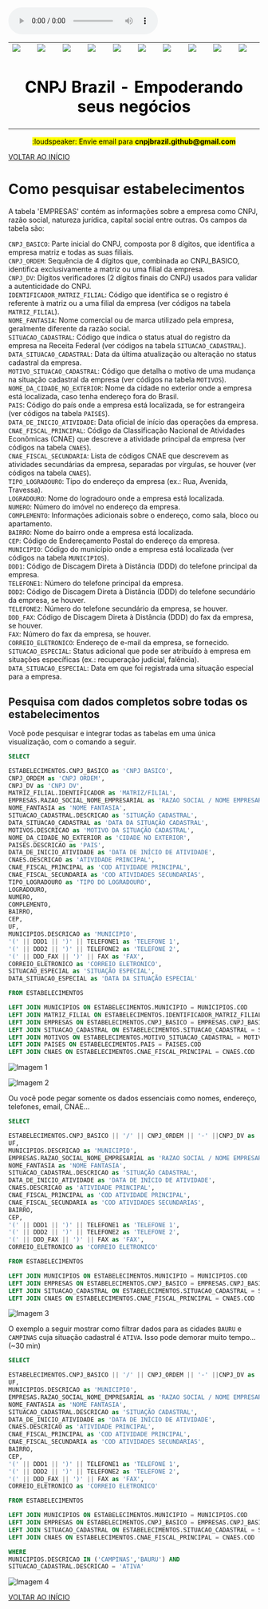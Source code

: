 <link rel="stylesheet" href="files/styles.css">

<audio controls>
  <source src="files/music.mp3" type="audio/mpeg">
</audio>

<table>
    <tr>
        <td><img src="../files/logo.png"></td>
        <td><img src="../files/logo.png"></td>
        <td><img src="../files/logo.png"></td>
        <td><img src="../files/logo.png"></td>
        <td><img src="../files/logo.png"></td>
        <td><img src="../files/logo.png"></td>
        <td><img src="../files/logo.png"></td>
        <td><img src="../files/logo.png"></td>
        <td><img src="../files/logo.png"></td>
        <td><img src="../files/logo.png"></td>
    <tr>
    <td colspan="10" align="center"><h1 style="color: black;font-weight: bold;">CNPJ Brazil - Empoderando seus negócios</td>
    </tr>
</table>

<p align="center"><mark> :loudspeaker: 	Envie email para <b>cnpjbrazil.github@gmail.com</b> </mark></p>

[VOLTAR AO INÍCIO](main.md)

# Como pesquisar estabelecimentos #

A tabela 'EMPRESAS' contém as informações sobre a empresa como CNPJ, razão social, natureza jurídica, capital social entre outras. Os campos da tabela são:

`CNPJ_BASICO`: Parte inicial do CNPJ, composta por 8 dígitos, que identifica a empresa matriz e todas as suas filiais.<BR>
`CNPJ_ORDEM`: Sequência de 4 dígitos que, combinada ao CNPJ_BASICO, identifica exclusivamente a matriz ou uma filial da empresa.<BR>
`CNPJ_DV`: Dígitos verificadores (2 dígitos finais do CNPJ) usados para validar a autenticidade do CNPJ.<BR>
`IDENTIFICADOR_MATRIZ_FILIAL`: Código que identifica se o registro é referente à matriz ou a uma filial da empresa (ver códigos na tabela `MATRIZ_FILIAL`).<BR>
`NOME_FANTASIA`: Nome comercial ou de marca utilizado pela empresa, geralmente diferente da razão social.<BR>
`SITUACAO_CADASTRAL`: Código que indica o status atual do registro da empresa na Receita Federal (ver códigos na tabela `SITUACAO_CADASTRAL`).<BR>
`DATA_SITUACAO_CADASTRAL`: Data da última atualização ou alteração no status cadastral da empresa.<BR>
`MOTIVO_SITUACAO_CADASTRAL`: Código que detalha o motivo de uma mudança na situação cadastral da empresa (ver códigos na tabela `MOTIVOS`).<BR>
`NOME_DA_CIDADE_NO_EXTERIOR`: Nome da cidade no exterior onde a empresa está localizada, caso tenha endereço fora do Brasil.<BR>
`PAIS`: Código do país onde a empresa está localizada, se for estrangeira (ver códigos na tabela `PAISES`).<BR>
`DATA_DE_INICIO_ATIVIDADE`: Data oficial de início das operações da empresa.<BR>
`CNAE_FISCAL_PRINCIPAL`: Código da Classificação Nacional de Atividades Econômicas (CNAE) que descreve a atividade principal da empresa (ver códigos na tabela `CNAES`).<BR>
`CNAE_FISCAL_SECUNDARIA`: Lista de códigos CNAE que descrevem as atividades secundárias da empresa, separadas por vírgulas, se houver (ver códigos na tabela `CNAES`).<BR>
`TIPO_LOGRADOURO`: Tipo do endereço da empresa (ex.: Rua, Avenida, Travessa).<BR>
`LOGRADOURO`: Nome do logradouro onde a empresa está localizada.<BR>
`NUMERO`: Número do imóvel no endereço da empresa.<BR>
`COMPLEMENTO`: Informações adicionais sobre o endereço, como sala, bloco ou apartamento.<BR>
`BAIRRO`: Nome do bairro onde a empresa está localizada.<BR>
`CEP`: Código de Endereçamento Postal do endereço da empresa.<BR>
`MUNICIPIO`: Código do município onde a empresa está localizada (ver códigos na tabela `MUNICIPIOS`).<BR>
`DDD1`: Código de Discagem Direta à Distância (DDD) do telefone principal da empresa.<BR>
`TELEFONE1`: Número do telefone principal da empresa.<BR>
`DDD2`: Código de Discagem Direta à Distância (DDD) do telefone secundário da empresa, se houver.<BR>
`TELEFONE2`: Número do telefone secundário da empresa, se houver.<BR>
`DDD_FAX`: Código de Discagem Direta à Distância (DDD) do fax da empresa, se houver.<BR>
`FAX`: Número do fax da empresa, se houver.<BR>
`CORREIO_ELETRONICO`: Endereço de e-mail da empresa, se fornecido.<BR>
`SITUACAO_ESPECIAL`: Status adicional que pode ser atribuído à empresa em situações específicas (ex.: recuperação judicial, falência).<BR>
`DATA_SITUACAO_ESPECIAL`: Data em que foi registrada uma situação especial para a empresa.<BR>


## Pesquisa com dados completos sobre todas os estabelecimentos ##

Você pode pesquisar e integrar todas as tabelas em uma única visualização, com o comando a seguir.

```sql
SELECT

ESTABELECIMENTOS.CNPJ_BASICO as 'CNPJ BASICO',
CNPJ_ORDEM as 'CNPJ ORDEM',
CNPJ_DV as 'CNPJ DV',
MATRIZ_FILIAL.IDENTIFICADOR as 'MATRIZ/FILIAL',
EMPRESAS.RAZAO_SOCIAL_NOME_EMPRESARIAL as 'RAZAO SOCIAL / NOME EMPRESARIAL',
NOME_FANTASIA as 'NOME FANTASIA',
SITUACAO_CADASTRAL.DESCRICAO as 'SITUAÇÃO CADASTRAL',
DATA_SITUACAO_CADASTRAL as 'DATA DA SITUAÇÃO CADASTRAL',
MOTIVOS.DESCRICAO as 'MOTIVO DA SITUAÇÃO CADASTRAL',
NOME_DA_CIDADE_NO_EXTERIOR as 'CIDADE NO EXTERIOR',
PAISES.DESCRICAO as 'PAIS',
DATA_DE_INICIO_ATIVIDADE as 'DATA DE INÍCIO DE ATIVIDADE',
CNAES.DESCRICAO as 'ATIVIDADE PRINCIPAL',
CNAE_FISCAL_PRINCIPAL as 'COD ATIVIDADE PRINCIPAL',
CNAE_FISCAL_SECUNDARIA as 'COD ATIVIDADES SECUNDARIAS',
TIPO_LOGRADOURO as 'TIPO DO LOGRADOURO',
LOGRADOURO,
NUMERO,
COMPLEMENTO,
BAIRRO,
CEP,
UF,
MUNICIPIOS.DESCRICAO as 'MUNICIPIO',
'(' || DDD1 || ')' || TELEFONE1 as 'TELEFONE 1',
'(' || DDD2 || ')' || TELEFONE2 as 'TELEFONE 2',
'(' || DDD_FAX || ')' || FAX as 'FAX',
CORREIO_ELETRONICO as 'CORREIO ELETRONICO',
SITUACAO_ESPECIAL as 'SITUAÇÃO ESPECIAL',
DATA_SITUACAO_ESPECIAL as 'DATA DA SITUAÇÃO ESPECIAL'

FROM ESTABELECIMENTOS

LEFT JOIN MUNICIPIOS ON ESTABELECIMENTOS.MUNICIPIO = MUNICIPIOS.COD
LEFT JOIN MATRIZ_FILIAL ON ESTABELECIMENTOS.IDENTIFICADOR_MATRIZ_FILIAL = MATRIZ_FILIAL.COD
LEFT JOIN EMPRESAS ON ESTABELECIMENTOS.CNPJ_BASICO = EMPRESAS.CNPJ_BASICO
LEFT JOIN SITUACAO_CADASTRAL ON ESTABELECIMENTOS.SITUACAO_CADASTRAL = SITUACAO_CADASTRAL.COD
LEFT JOIN MOTIVOS ON ESTABELECIMENTOS.MOTIVO_SITUACAO_CADASTRAL = MOTIVOS.COD
LEFT JOIN PAISES ON ESTABELECIMENTOS.PAIS = PAISES.COD
LEFT JOIN CNAES ON ESTABELECIMENTOS.CNAE_FISCAL_PRINCIPAL = CNAES.COD
```

![Imagem 1](ESTABELECIMENTOS/1.png)

![Imagem 2](ESTABELECIMENTOS/2.png)

Ou você pode pegar somente os dados essenciais como nomes, endereço, telefones, email, CNAE...

```sql
SELECT

ESTABELECIMENTOS.CNPJ_BASICO || '/' || CNPJ_ORDEM || '-' ||CNPJ_DV as 'CNPJ',
UF,
MUNICIPIOS.DESCRICAO as 'MUNICIPIO',
EMPRESAS.RAZAO_SOCIAL_NOME_EMPRESARIAL as 'RAZAO SOCIAL / NOME EMPRESARIAL',
NOME_FANTASIA as 'NOME FANTASIA',
SITUACAO_CADASTRAL.DESCRICAO as 'SITUAÇÃO CADASTRAL',
DATA_DE_INICIO_ATIVIDADE as 'DATA DE INÍCIO DE ATIVIDADE',
CNAES.DESCRICAO as 'ATIVIDADE PRINCIPAL',
CNAE_FISCAL_PRINCIPAL as 'COD ATIVIDADE PRINCIPAL',
CNAE_FISCAL_SECUNDARIA as 'COD ATIVIDADES SECUNDARIAS',
BAIRRO,
CEP,
'(' || DDD1 || ')' || TELEFONE1 as 'TELEFONE 1',
'(' || DDD2 || ')' || TELEFONE2 as 'TELEFONE 2',
'(' || DDD_FAX || ')' || FAX as 'FAX',
CORREIO_ELETRONICO as 'CORREIO ELETRONICO'

FROM ESTABELECIMENTOS

LEFT JOIN MUNICIPIOS ON ESTABELECIMENTOS.MUNICIPIO = MUNICIPIOS.COD
LEFT JOIN EMPRESAS ON ESTABELECIMENTOS.CNPJ_BASICO = EMPRESAS.CNPJ_BASICO
LEFT JOIN SITUACAO_CADASTRAL ON ESTABELECIMENTOS.SITUACAO_CADASTRAL = SITUACAO_CADASTRAL.COD
LEFT JOIN CNAES ON ESTABELECIMENTOS.CNAE_FISCAL_PRINCIPAL = CNAES.COD
```

![Imagem 3](ESTABELECIMENTOS/3.png)

O exemplo a seguir mostrar como filtrar dados para as cidades `BAURU` e `CAMPINAS` cuja situação cadastral é `ATIVA`. Isso pode demorar muito tempo... (~30 min)

```sql
SELECT

ESTABELECIMENTOS.CNPJ_BASICO || '/' || CNPJ_ORDEM || '-' ||CNPJ_DV as 'CNPJ',
UF,
MUNICIPIOS.DESCRICAO as 'MUNICIPIO',
EMPRESAS.RAZAO_SOCIAL_NOME_EMPRESARIAL as 'RAZAO SOCIAL / NOME EMPRESARIAL',
NOME_FANTASIA as 'NOME FANTASIA',
SITUACAO_CADASTRAL.DESCRICAO as 'SITUAÇÃO CADASTRAL',
DATA_DE_INICIO_ATIVIDADE as 'DATA DE INÍCIO DE ATIVIDADE',
CNAES.DESCRICAO as 'ATIVIDADE PRINCIPAL',
CNAE_FISCAL_PRINCIPAL as 'COD ATIVIDADE PRINCIPAL',
CNAE_FISCAL_SECUNDARIA as 'COD ATIVIDADES SECUNDARIAS',
BAIRRO,
CEP,
'(' || DDD1 || ')' || TELEFONE1 as 'TELEFONE 1',
'(' || DDD2 || ')' || TELEFONE2 as 'TELEFONE 2',
'(' || DDD_FAX || ')' || FAX as 'FAX',
CORREIO_ELETRONICO as 'CORREIO ELETRONICO'

FROM ESTABELECIMENTOS

LEFT JOIN MUNICIPIOS ON ESTABELECIMENTOS.MUNICIPIO = MUNICIPIOS.COD
LEFT JOIN EMPRESAS ON ESTABELECIMENTOS.CNPJ_BASICO = EMPRESAS.CNPJ_BASICO
LEFT JOIN SITUACAO_CADASTRAL ON ESTABELECIMENTOS.SITUACAO_CADASTRAL = SITUACAO_CADASTRAL.COD
LEFT JOIN CNAES ON ESTABELECIMENTOS.CNAE_FISCAL_PRINCIPAL = CNAES.COD

WHERE
MUNICIPIOS.DESCRICAO IN ('CAMPINAS','BAURU') AND
SITUACAO_CADASTRAL.DESCRICAO = 'ATIVA'
```

![Imagem 4](ESTABELECIMENTOS/4.png)

[VOLTAR AO INÍCIO](main.md)
